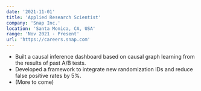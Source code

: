 ```yaml
---
date: '2021-11-01'
title: 'Applied Research Scientist'
company: 'Snap Inc.'
location: 'Santa Monica, CA, USA'
range: 'Nov 2021 - Present'
url: 'https://careers.snap.com'
---
```


- Built a causal inference dashboard based on causal graph learning from the results of past A/B tests.
- Developed a framework to integrate new randomization IDs and reduce false positive rates by 5%.
- (More to come)
